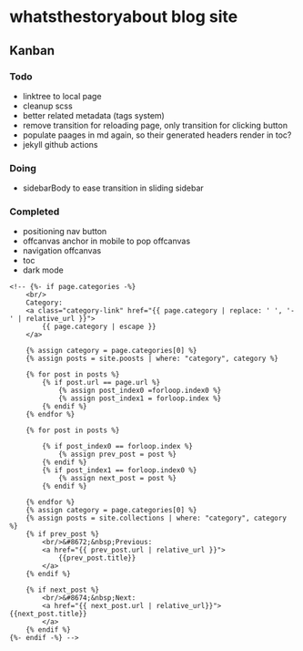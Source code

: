# whatsthestoryabout blog site

## Kanban

### Todo

- linktree to local page
- cleanup scss
- better related metadata (tags system)
- remove transition for reloading page, only transition for clicking button
- populate paages in md again, so their generated headers render in toc?
- jekyll github actions

### Doing

- sidebarBody to ease transition in sliding sidebar

### Completed

- positioning nav button
- offcanvas anchor in mobile to pop offcanvas
- navigation offcanvas
- toc
- dark mode

<!--
### Archived

-

-->

<!--
	{% comment %} {% assign content_list = content | split: "
		<hr />
		" %} {% for sect in content_list %}
		<section>
			{{ sect }}
			<hr />
		</section>
		{% endfor %} {% endcomment %}
 -->

 	<!-- {%- if page.categories -%}
        <br/>
        Category:
        <a class="category-link" href="{{ page.category | replace: ' ', '-' | relative_url }}">
            {{ page.category | escape }}
        </a>

        {% assign category = page.categories[0] %}
        {% assign posts = site.poosts | where: "category", category %}

        {% for post in posts %}
            {% if post.url == page.url %}
                {% assign post_index0 =forloop.index0 %}
                {% assign post_index1 = forloop.index %}
            {% endif %}
        {% endfor %}

        {% for post in posts %}

            {% if post_index0 == forloop.index %}
                {% assign prev_post = post %}
            {% endif %}
            {% if post_index1 == forloop.index0 %}
                {% assign next_post = post %}
            {% endif %}

        {% endfor %}
        {% assign category = page.categories[0] %}
        {% assign posts = site.collections | where: "category", category %}
        {% if prev_post %}
            <br/>&#8672;&nbsp;Previous:
            <a href="{{ prev_post.url | relative_url }}">
                {{prev_post.title}}
            </a>
        {% endif %}

        {% if next_post %}
            <br/>&#8674;&nbsp;Next:
            <a href="{{ next_post.url | relative_url}}">{{next_post.title}}
            </a>
        {% endif %}
    {%- endif -%} -->

